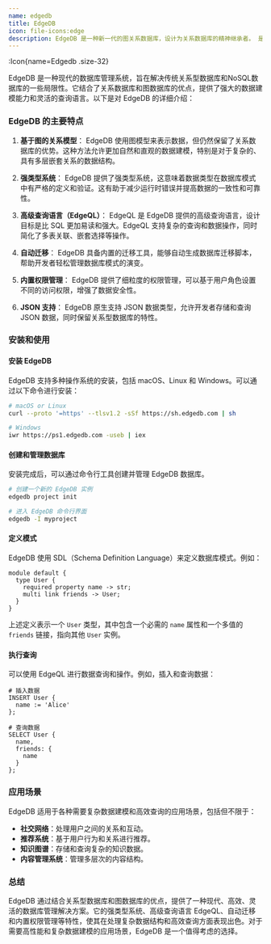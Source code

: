 ```yaml
---
name: edgedb
title: EdgeDB
icon: file-icons:edge
description: EdgeDB 是一种新一代的图关系数据库，设计为关系数据库的精神继承者。 是一种现代的数据库管理系统，旨在解决传统关系型数据库和NoSQL数据库的一些局限性。它结合了关系数据库和图数据库的优点，提供了强大的数据建模能力和灵活的查询语言。
---
```



:Icon{name=Edgedb .size-32}

EdgeDB 是一种现代的数据库管理系统，旨在解决传统关系型数据库和NoSQL数据库的一些局限性。它结合了关系数据库和图数据库的优点，提供了强大的数据建模能力和灵活的查询语言。以下是对 EdgeDB 的详细介绍：

### EdgeDB 的主要特点

1. **基于图的关系模型**：
   EdgeDB 使用图模型来表示数据，但仍然保留了关系数据库的优势。这种方法允许更加自然和直观的数据建模，特别是对于复杂的、具有多层嵌套关系的数据结构。

2. **强类型系统**：
   EdgeDB 提供了强类型系统，这意味着数据类型在数据库模式中有严格的定义和验证。这有助于减少运行时错误并提高数据的一致性和可靠性。

3. **高级查询语言（EdgeQL）**：
   EdgeQL 是 EdgeDB 提供的高级查询语言，设计目标是比 SQL 更加易读和强大。EdgeQL 支持复杂的查询和数据操作，同时简化了多表关联、嵌套选择等操作。

4. **自动迁移**：
   EdgeDB 具备内置的迁移工具，能够自动生成数据库迁移脚本，帮助开发者轻松管理数据库模式的演变。

5. **内置权限管理**：
   EdgeDB 提供了细粒度的权限管理，可以基于用户角色设置不同的访问权限，增强了数据安全性。

6. **JSON 支持**：
   EdgeDB 原生支持 JSON 数据类型，允许开发者存储和查询 JSON 数据，同时保留关系型数据库的特性。

### 安装和使用

#### 安装 EdgeDB
EdgeDB 支持多种操作系统的安装，包括 macOS、Linux 和 Windows。可以通过以下命令进行安装：

```sh
# macOS or Linux
curl --proto '=https' --tlsv1.2 -sSf https://sh.edgedb.com | sh

# Windows
iwr https://ps1.edgedb.com -useb | iex
```

#### 创建和管理数据库

安装完成后，可以通过命令行工具创建并管理 EdgeDB 数据库。

```sh
# 创建一个新的 EdgeDB 实例
edgedb project init

# 进入 EdgeDB 命令行界面
edgedb -I myproject
```

#### 定义模式

EdgeDB 使用 SDL（Schema Definition Language）来定义数据库模式。例如：

```sdl
module default {
  type User {
    required property name -> str;
    multi link friends -> User;
  }
}
```

上述定义表示一个 `User` 类型，其中包含一个必需的 `name` 属性和一个多值的 `friends` 链接，指向其他 `User` 实例。

#### 执行查询

可以使用 EdgeQL 进行数据查询和操作。例如，插入和查询数据：

```edgeql
# 插入数据
INSERT User {
  name := 'Alice'
};

# 查询数据
SELECT User {
  name,
  friends: {
    name
  }
};
```

### 应用场景

EdgeDB 适用于各种需要复杂数据建模和高效查询的应用场景，包括但不限于：

- **社交网络**：处理用户之间的关系和互动。
- **推荐系统**：基于用户行为和关系进行推荐。
- **知识图谱**：存储和查询复杂的知识数据。
- **内容管理系统**：管理多层次的内容结构。

### 总结

EdgeDB 通过结合关系型数据库和图数据库的优点，提供了一种现代、高效、灵活的数据库管理解决方案。它的强类型系统、高级查询语言 EdgeQL、自动迁移和内置权限管理等特性，使其在处理复杂数据结构和高效查询方面表现出色。对于需要高性能和复杂数据建模的应用场景，EdgeDB 是一个值得考虑的选择。